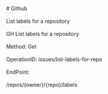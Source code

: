 <br>#     Github</br>
<br>List labels for a repository</br>
<br>GH List labels for a repository</br>
<br>Method: Get</br>
<br>OperationID: issues/list-labels-for-repo</br>
<br>EndPoint:</br>
<br>/repos/{owner}/{repo}/labels</br>
